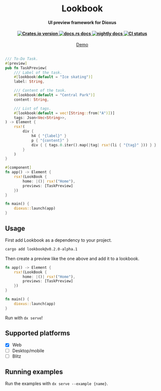 <div align="center">
<h1>Lookbook</h1>
<h4>UI preview framework for Dioxus<h4>
<a href="https://crates.io/crates/lookbook">
    <img src="https://img.shields.io/crates/v/lookbook?style=flat-square"alt="Crates.io version" />
</a>
<a href="https://docs.rs/lookbook/latest/lookbook">
    <img src="https://img.shields.io/badge/docs-stable-blue.svg?style=flat-square"alt="docs.rs docs" />
</a>
<a href="https://dioxus-material.netlify.app/dioxus_material/">
    <img src="https://img.shields.io/badge/docs-nightly-blue.svg?style=flat-square"
  alt="nightly docs" />
</a>
<a href="https://github.com/matthunz/dioxus-material/actions">
    <img src="https://github.com/matthunz/lookbook/actions/workflows/ci.yml/badge.svg"
  alt="CI status" />
</div>
<div align="center">
    <a href="https://dioxus-material-lookbook.netlify.app/">Demo</a>
</div>

<br>

```rs
/// To-Do Task.
#[preview]
pub fn TaskPreview(
    /// Label of the task.
    #[lookbook(default = "Ice skating")]
    label: String,

    /// Content of the task.
    #[lookbook(default = "Central Park")]
    content: String,

    /// List of tags.
    #[lookbook(default = vec![String::from("A")])]
    tags: Json<Vec<String>>,
) -> Element {
    rsx!(
        div {
            h4 { "{label}" }
            p { "{content}" }
            div { { tags.0.iter().map(|tag| rsx!(li { "{tag}" })) } }
        }
    )
}

#[component]
fn app() -> Element {
    rsx!(LookBook {
        home: |()| rsx!("Home"),
        previews: [TaskPreview]
    })
}

fn main() {
    dioxus::launch(app)
}
```

## Usage
First add Lookbook as a dependency to your project.

```sh
cargo add lookbook@v0.2.0-alpha.1
```

Then create a preview like the one above and add it to a lookbook.

```rust
fn app() -> Element {
    rsx!(LookBook {
        home: |()| rsx!("Home"),
        previews: [TaskPreview]
    })
}

fn main() {
    dioxus::launch(app)
}
```

Run with `dx serve`!

## Supported platforms
 - [x] Web
 - [ ] Desktop/mobile
 - [ ] Blitz

## Running examples
Run the examples with `dx serve --example {name}`.
